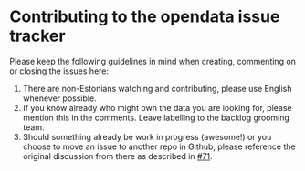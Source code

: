 # Contributing to the opendata issue tracker

Please keep the following guidelines in mind when creating, commenting on or closing the issues here:
 1. There are non-Estonians watching and contributing, please use English whenever possible.
 2. If you know already who might own the data you are looking for, please mention this in the comments. Leave labelling to the backlog grooming team.
 3. Should something already be work in progress (awesome!) or you choose to move an issue to another repo in Github, please reference the original discussion from there as described in [#71](https://github.com/okestonia/opendata-issue-tracker/issues/71).
